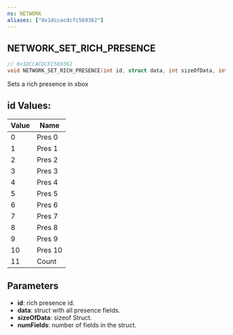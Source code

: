 ```yaml
---
ns: NETWORK
aliases: ["0x1dccacdcfc569362"]
---
```

## NETWORK_SET_RICH_PRESENCE

```c
// 0x1DCCACDCFC569362
void NETWORK_SET_RICH_PRESENCE(int id, struct data, int sizeOfData, int numFields);
```

Sets a rich presence in xbox

## id Values:
| Value | Name |
| --- | --- |
| 0 | Pres 0 |
| 1 | Pres 1 |
| 2 | Pres 2 |
| 3 | Pres 3 |
| 4 | Pres 4 |
| 5 | Pres 5 |
| 6 | Pres 6 |
| 7 | Pres 7 |
| 8 | Pres 8 |
| 9 | Pres 9 |
| 10 | Pres 10 |
| 11 | Count |


## Parameters
* **id**: rich presence id.
* **data**: struct with all presence fields.
* **sizeOfData**: sizeof Struct.
* **numFields**: number of fields in the struct.
